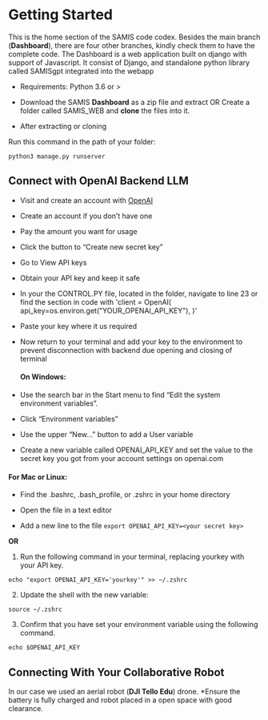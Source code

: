 # Getting Started
This is the home section of the SAMIS code codex. Besides the main branch (**Dashboard**), there are four other branches, kindly check them to have the complete code. 
The Dashboard is a web application built on django with support of Javascript. It consist of Django, and standalone python library called SAMISgpt integrated into the webapp
- Requirements: Python 3.6 or >

* Download the SAMIS **Dashboard** as a zip file and extract OR  Create a folder called SAMIS_WEB and **clone** the files into it.


* After extracting or cloning


Run this command in the path of your folder:
```
python3 manage.py runserver
```

## Connect with OpenAI Backend LLM
* Visit and create an account with [OpenAI](https://platform.openai.com/)
* Create an account if you don’t have one
* Pay the amount you want for usage
* Click the button to “Create new secret key”
* Go to View API keys
* Obtain your API key and keep it safe
* In your the CONTROL.PY file, located in the folder, navigate to line 23 or find the section in code with 'client = OpenAI(
    api_key=os.environ.get("YOUR_OPENAI_API_KEY"),
)'
* Paste your key where it us required
* Now return to your terminal and add your key to the environment to prevent disconnection with backend due opening and closing of terminal

  #### On Windows:

- Use the search bar in the Start menu to find “Edit the system environment variables”.

- Click “Environment variables”

- Use the upper “New…” button to add a User variable

- Create a new variable called OPENAI_API_KEY and set the value to the secret key you got from your account settings on openai.com

#### For Mac or Linux:

- Find the .bashrc, .bash_profile, or .zshrc in your home directory

- Open the file in a text editor

- Add a new line to the file
  `export OPENAI_API_KEY=<your secret key>`

**OR** 
1. Run the following command in your terminal, replacing yourkey with your API key. 

``` echo "export OPENAI_API_KEY='yourkey'" >> ~/.zshrc ```
 

2. Update the shell with the new variable:

``` source ~/.zshrc ```
 

3. Confirm that you have set your environment variable using the following command. 

``` echo $OPENAI_API_KEY ```

## Connecting With Your Collaborative Robot
In our case we used an aerial robot (**DJI Tello Edu**) drone. 
*Ensure the battery is fully charged and robot placed in a open space with good clearance. 
